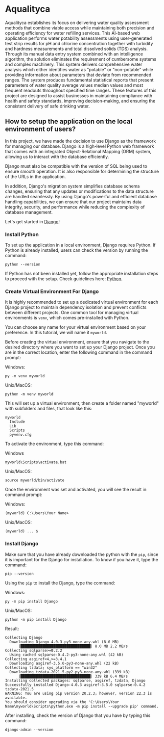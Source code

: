 # Aqualityca
Aqualityca establishes its focus on delivering water quality assessment methods that combine viable access while maintaining both precision and operating efficiency for water refilling services. This AI-based web application performs water potability assessments using user-generated test strip results for pH and chlorine concentration together with turbidity and hardness measurements and total dissolved solids (TDS) analysis. Through its manual data entry system combined with an intelligence algorithm, the solution eliminates the requirement of cumbersome systems and complex machinery. This system delivers comprehensive water analysis which either identifies water as "potable" or "non-potable" while providing information about parameters that deviate from recommended ranges. The system produces fundamental statistical reports that present parameters of water quality average values median values and most frequent readouts throughout specified time ranges. These features of this project are designed to assist businesses in maintaining compliance with health and safety standards, improving decision-making, and ensuring the consistent delivery of safe drinking water. 

## How to setup the application on the local environment of users? 
In this project, we have made the decision to use Django as the framework for managing our database. Django is a high-level Python web framework that comes with an integrated Object-Relational Mapping (ORM) system, allowing us to interact with the database efficiently. 

Django must also be compatible with the version of SQL being used to ensure smooth operation. It is also responsible for determining the structure of the URLs in the application.

In addition, Django's migration system simplifies database schema changes, ensuring that any updates or modifications to the data structure are handled seamlessly. By using Django's powerful and efficient database handling capabilities, we can ensure that our project maintains data integrity, security, and performance while reducing the complexity of database management.

Let's get started in [Django](https://www.w3schools.com/django/django_getstarted.php)!

### Install Python
To set up the application in a local environment, Django requires Python. If Python is already installed, users can check the version by running the command:
```
python --version
```

If Python has not been installed yet, follow the appropriate installation steps to proceed with the setup. Check guidelines here: [Python](https://www.python.org/).

### Create Virtual Environment For Django
It is highly recommended to set up a dedicated virtual environment for each Django project to maintain dependency isolation and prevent conflicts between different projects. One common tool for managing virtual environments is `venv`, which comes pre-installed with Python.

You can choose any name for your virtual environment based on your preference. In this tutorial, we will name it `myworld`.

Before creating the virtual environment, ensure that you navigate to the desired directory where you want to set up your Django project. Once you are in the correct location, enter the following command in the command prompt:

Windows:
```
py -m venv myworld
```
Unix/MacOS:
```
python -m venv myworld
```

This will set up a virtual environment, then create a folder named "myworld" with subfolders and files, that look like this:
```
myworld
  Include
  Lib
  Scripts
  pyvenv.cfg
```

To activate the environment, type this command:

Windows
```
myworld\Scripts\activate.bat
```
Unix/MacOS:
```
source myworld/bin/activate
```

Once the environment was set and activated, you will see the result in command prompt:

Windows:
```
(myworld) C:\Users\Your Name>
```
Unix/MacOS:
```
(myworld) ... $
```

### Install Django
Make sure that you have already downloaded the python with the `pip`, since it is important for the Django for installation. To know if you have it, type the command:
```
pip --version
```

Using the `pip` to install the Django, type the command:

Windows:
```
py -m pip install Django
```
Unix/MacOS:
```
python -m pip install Django
```

Result:
```
Collecting Django
  Downloading Django-4.0.3-py3-none-any.whl (8.0 MB)
      |████████████████████████████████| 8.0 MB 2.2 MB/s
Collecting sqlparse>=0.2.2
  Using cached sqlparse-0.4.2-py3-none-any.whl (42 kB)
Collecting asgiref<4,>=3.4.1
  Downloading asgiref-3.5.0-py3-none-any.whl (22 kB)
Collecting tzdata; sys_platform == "win32"
  Downloading tzdata-2021.5-py2.py3-none-any.whl (339 kB)
      |████████████████████████████████| 339 kB 6.4 MB/s
Installing collected packages: sqlparse, asgiref, tzdata, Django
Successfully installed Django-4.0.3 asgiref-3.5.0 sqlparse-0.4.2 tzdata-2021.5
WARNING: You are using pip version 20.2.3; however, version 22.3 is available.
You should consider upgrading via the 'C:\Users\Your Name\myworld\Scripts\python.exe -m pip install --upgrade pip' command.
```

After installing, check the version of Django that you have by typing this command:
```
django-admin --version
```
